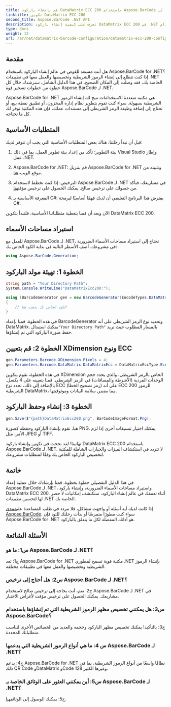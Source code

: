 ```yaml
---
title: قم بإنشاء باركود DataMatrix ECC 200 باستخدام Aspose.BarCode لـ .NET
linktitle: تكوين DataMatrix ECC 200
second_title: Aspose.BarCode .NET API
description: تعرف على كيفية إنشاء باركود DataMatrix ECC 200 في .NET باستخدام Aspose.BarCode. تبسيط العمليات من خلال إنشاء الباركود بكفاءة.
type: docs
weight: 12
url: /ar/net/datamatrix-barcode-configuration/datamatrix-ecc-200-configuration/
---
```

## مقدمة

هل أنت مستعد للغوص في عالم إنشاء الباركود باستخدام Aspose.BarCode for .NET؟ إذا كنت تتطلع إلى إنشاء الرموز الشريطية وتخصيصها والعمل معها في تطبيقات .NET الخاصة بك، فقد وصلت إلى المكان الصحيح. في هذا الدليل الشامل، سنرشدك خلال كل خطوة من خطوات تسخير قوة Aspose.BarCode لـ .NET.

Aspose.BarCode for .NET هي مكتبة متعددة الاستخدامات تتيح لك إنشاء الرموز الشريطية بسهولة. سواء كنت تقوم بتطوير نظام إدارة المخزون، أو تطبيق نقطة بيع، أو تحتاج إلى إضافة وظيفة الرمز الشريطي إلى مستندات عملك، فإن هذه المكتبة توفر لك كل ما تحتاجه.

## المتطلبات الأساسية

قبل أن نبدأ رحلتنا، هناك بعض المتطلبات الأساسية التي يجب أن تتوفر لديك:

1. بيئة التطوير: تأكد من إعداد بيئة تطوير العمل، بما في ذلك Visual Studio وإطار عمل .NET.

2.  Aspose.BarCode for .NET: قم بتنزيل Aspose.BarCode for .NET وتثبيته من موقع الويب،[هنا](https://releases.aspose.com/barcode/net/).

3.  الترخيص: إذا كنت تخطط لاستخدام Aspose.BarCode لـ .NET في مشاريعك، فتأكد من حصولك على ترخيص صالح. يمكنك الحصول على ترخيص مؤقت[هنا](https://purchase.aspose.com/temporary-license/).

4. المعرفة الأساسية بـ C#: يفترض هذا البرنامج التعليمي أن لديك فهمًا أساسيًا لبرمجة C#.

الآن وبعد أن قمنا بتغطية متطلباتنا الأساسية، فلنبدأ بتكوين DataMatrix ECC 200.

## استيراد مساحات الأسماء

للعمل مع Aspose.BarCode لـ .NET، تحتاج إلى استيراد مساحات الأسماء الضرورية في مشروعك. أضف الأسطر التالية في بداية الكود الخاص بك:

```csharp
using Aspose.BarCode.Generation;
```

## الخطوة 1: تهيئة مولد الباركود

```csharp
string path = "Your Directory Path";
System.Console.WriteLine("DataMatrixEcc200:");

using (BarcodeGenerator gen = new BarcodeGenerator(EncodeTypes.DataMatrix, "Åspóse.Barcóde©"))
{
    // الكود الخاص بك يذهب هنا
}
```

 في هذه الخطوة، قمنا بإعداد BarcodeGenerator وتحديد نوع الرمز الشريطي على أنه DataMatrix. يمكنك استبدال`"Your Directory Path"` بالمسار المطلوب حيث تريد حفظ صورة الباركود التي تم إنشاؤها.

## الخطوة 2: قم بتعيين XDimension ونوع ECC

```csharp
gen.Parameters.Barcode.XDimension.Pixels = 4;
gen.Parameters.Barcode.DataMatrix.DataMatrixEcc = DataMatrixEccType.Ecc200;
```

في هذه الخطوة، نقوم بتكوين XDimension الخاص بالرمز الشريطي، والذي يحدد حجم الوحدات الفردية (الأشرطة والمسافات) في الرمز الشريطي. قمنا بتعيينه على 4 بكسل. بالإضافة إلى ذلك، نحدد نوع ECC (رمز تصحيح الخطأ) على أنه ECC 200 للرموز الشريطية DataMatrix، مما يضمن سلامة البيانات وموثوقيتها.

## الخطوة 3: إنشاء وحفظ الباركود

```csharp
gen.Save($"{path}DataMatrixEcc200.png", BarCodeImageFormat.Png);
```

هنا، نقوم بإنشاء الباركود وحفظه كصورة PNG. يمكنك اختيار تنسيقات أخرى إذا لزم الأمر، مثل JPEG أو TIFF.

تهانينا! لقد نجحت في تكوين وإنشاء باركود DataMatrix ECC 200 باستخدام Aspose.BarCode لـ .NET. لا تتردد في استكشاف الميزات والخيارات الشاملة للمكتبة لتخصيص الباركود الخاص بك وفقًا لمتطلبات مشروعك.

## خاتمة

في هذا الدليل التفصيلي خطوة بخطوة، قمنا بإرشادك خلال عملية إعداد Aspose.BarCode لـ .NET، واستيراد مساحات الأسماء الضرورية، وإنشاء باركود DataMatrix ECC 200. أثناء تعمقك في عالم إنشاء الباركود، ستكتشف إمكانيات لا حصر لها لتحسين تطبيقات .NET الخاصة بك.

 إذا كانت لديك أية أسئلة أو واجهت مشاكل، فلا تتردد في طلب المساعدة على[منتدى Aspose.BarCode](https://forum.aspose.com/c/barcode/13). سواء كنت مطورًا متمرسًا أو بدأت رحلتك للتو، فإن Aspose.BarCode for .NET هو أداتك المفضلة لكل ما يتعلق بالباركود.

## الأسئلة الشائعة

### س1: ما هو Aspose.BarCode لـ .NET؟

ج1: تعد Aspose.BarCode for .NET مكتبة قوية تسمح لمطوري .NET بإنشاء الرموز الشريطية وتخصيصها والعمل معها في تطبيقات مختلفة.

### س2: هل أحتاج إلى ترخيص Aspose.BarCode لـ .NET؟

ج2: نعم، أنت بحاجة إلى ترخيص صالح لاستخدام Aspose.BarCode لـ .NET في مشاريعك. يمكنك الحصول على ترخيص مؤقت لأغراض الاختبار.

### س3: هل يمكنني تخصيص مظهر الرموز الشريطية التي تم إنشاؤها باستخدام Aspose.BarCode؟

ج3: بالتأكيد! يمكنك تخصيص مظهر الباركود وحجمه والعديد من الخصائص الأخرى لتناسب متطلباتك المحددة.

### س 4: ما هي أنواع الرموز الشريطية التي يدعمها Aspose.BarCode لـ .NET؟

ج4: يدعم Aspose.BarCode for .NET نطاقًا واسعًا من أنواع الرموز الشريطية، بما في ذلك QR Code وDataMatrix وCode 128 وغيرها الكثير.

### س5: أين يمكنني العثور على الوثائق الخاصة بـ Aspose.BarCode لـ .NET؟

 ج5: يمكنك الوصول إلى الوثائق[هنا](https://reference.aspose.com/barcode/net/).